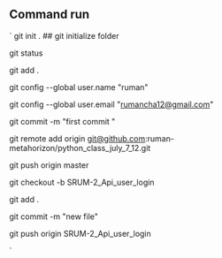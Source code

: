## Command run

`
git init .  ## git initialize folder

git status

git add .

git config --global user.name "ruman"

git config --global user.email "rumancha12@gmail.com"

git commit -m "first commit "

git remote add origin git@github.com:ruman-metahorizon/python_class_july_7_12.git

git push origin master

git checkout -b SRUM-2_Api_user_login

git add .

git commit -m "new file"

git push origin SRUM-2_Api_user_login




`